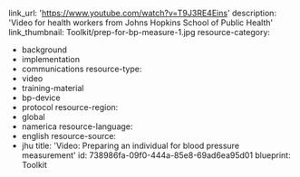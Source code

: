 link_url: 'https://www.youtube.com/watch?v=T9J3RE4Eins'
description: 'Video for health workers from Johns Hopkins School of Public Health'
link_thumbnail: Toolkit/prep-for-bp-measure-1.jpg
resource-category:
  - background
  - implementation
  - communications
resource-type:
  - video
  - training-material
  - bp-device
  - protocol
resource-region:
  - global
  - namerica
resource-language:
  - english
resource-source:
  - jhu
title: 'Video: Preparing an individual for blood pressure measurement'
id: 738986fa-09f0-444a-85e8-69ad6ea95d01
blueprint: Toolkit
